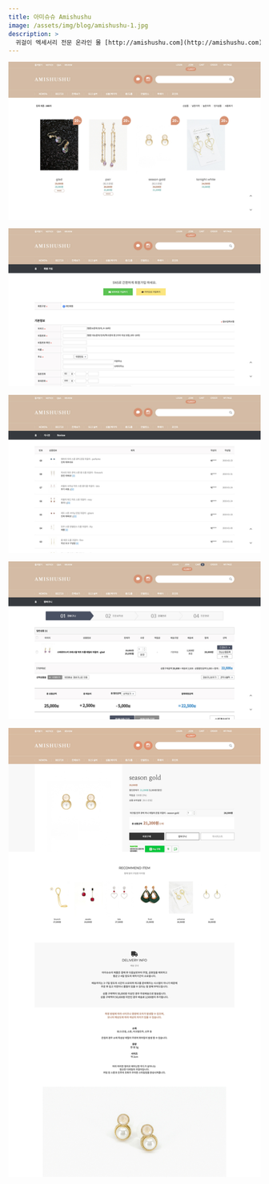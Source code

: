 ```yaml
---
title: 아미슈슈 Amishushu
image: /assets/img/blog/amishushu-1.jpg
description: >
  귀걸이 엑세서리 전문 온라인 몰 [http://amishushu.com](http://amishushu.com)
---
```


![](/assets/img/blog/amishushu-2.jpg)

![](/assets/img/blog/amishushu-3.jpg)

![](/assets/img/blog/amishushu-4.jpg)

![](/assets/img/blog/amishushu-5.jpg)

![](/assets/img/blog/amishushu-6.jpg)